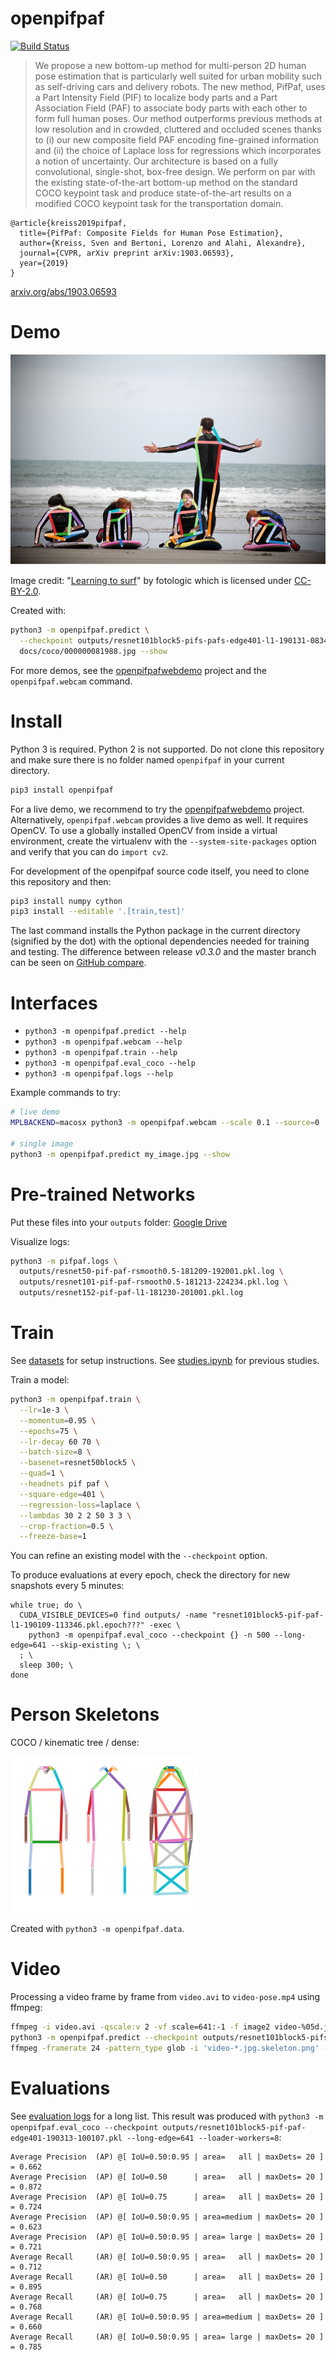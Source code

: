 # openpifpaf

[![Build Status](https://travis-ci.org/vita-epfl/openpifpaf.svg?branch=master)](https://travis-ci.org/vita-epfl/openpifpaf)

> We propose a new bottom-up method for multi-person 2D human pose
> estimation that is particularly well suited for urban mobility such as self-driving cars
> and delivery robots. The new method, PifPaf, uses a Part Intensity Field (PIF) to
> localize body parts and a Part Association Field (PAF) to associate body parts with each other to form
> full human poses.
> Our method outperforms previous methods at low resolution and in crowded,
> cluttered and occluded scenes
> thanks to (i) our new composite field PAF encoding fine-grained information and (ii) the choice of Laplace loss for regressions which incorporates a notion of uncertainty.
> Our architecture is based on a fully
> convolutional, single-shot, box-free design.
> We perform on par with the existing
> state-of-the-art bottom-up method on the standard COCO keypoint task
> and produce state-of-the-art results on a modified COCO keypoint task for
> the transportation domain.


```
@article{kreiss2019pifpaf,
  title={PifPaf: Composite Fields for Human Pose Estimation},
  author={Kreiss, Sven and Bertoni, Lorenzo and Alahi, Alexandre},
  journal={CVPR, arXiv preprint arXiv:1903.06593},
  year={2019}
}
```

[arxiv.org/abs/1903.06593](https://arxiv.org/abs/1903.06593)


# Demo

![example image with overlaid pose skeleton](docs/coco/000000081988.jpg.skeleton.png)

Image credit: "[Learning to surf](https://www.flickr.com/photos/fotologic/6038911779/in/photostream/)" by fotologic which is licensed under [CC-BY-2.0].


Created with:

```sh
python3 -m openpifpaf.predict \
  --checkpoint outputs/resnet101block5-pifs-pafs-edge401-l1-190131-083451.pkl \
  docs/coco/000000081988.jpg --show
```

For more demos, see the
[openpifpafwebdemo](https://github.com/vita-epfl/openpifpafwebdemo) project and
the `openpifpaf.webcam` command.


# Install

Python 3 is required. Python 2 is not supported.
Do not clone this repository
and make sure there is no folder named `openpifpaf` in your current directory.

```sh
pip3 install openpifpaf
```

For a live demo, we recommend to try the
[openpifpafwebdemo](https://github.com/vita-epfl/openpifpafwebdemo) project.
Alternatively, `openpifpaf.webcam` provides a live demo as well.
It requires OpenCV. To use a globally installed
OpenCV from inside a virtual environment, create the virtualenv with the
`--system-site-packages` option and verify that you can do `import cv2`.

For development of the openpifpaf source code itself, you need to clone this repository and then:

```sh
pip3 install numpy cython
pip3 install --editable '.[train,test]'
```

The last command installs the Python package in the current directory
(signified by the dot) with the optional dependencies needed for training and
testing. The difference between release _v0.3.0_ and the master branch can be seen on
[GitHub compare](https://github.com/vita-epfl/openpifpaf/compare/v0.3.0...master).


# Interfaces

* `python3 -m openpifpaf.predict --help`
* `python3 -m openpifpaf.webcam --help`
* `python3 -m openpifpaf.train --help`
* `python3 -m openpifpaf.eval_coco --help`
* `python3 -m openpifpaf.logs --help`

Example commands to try:

```sh
# live demo
MPLBACKEND=macosx python3 -m openpifpaf.webcam --scale 0.1 --source=0

# single image
python3 -m openpifpaf.predict my_image.jpg --show
```


# Pre-trained Networks

Put these files into your `outputs` folder: [Google Drive](https://drive.google.com/drive/folders/1v8UNDjZbqeMZY64T33tSDOq1jtcBJBy7?usp=sharing>)

Visualize logs:

```sh
python3 -m pifpaf.logs \
  outputs/resnet50-pif-paf-rsmooth0.5-181209-192001.pkl.log \
  outputs/resnet101-pif-paf-rsmooth0.5-181213-224234.pkl.log \
  outputs/resnet152-pif-paf-l1-181230-201001.pkl.log
```


# Train

See [datasets](docs/datasets.md) for setup instructions.
See [studies.ipynb](docs/studies.ipynb) for previous studies.

Train a model:

```sh
python3 -m openpifpaf.train \
  --lr=1e-3 \
  --momentum=0.95 \
  --epochs=75 \
  --lr-decay 60 70 \
  --batch-size=8 \
  --basenet=resnet50block5 \
  --quad=1 \
  --headnets pif paf \
  --square-edge=401 \
  --regression-loss=laplace \
  --lambdas 30 2 2 50 3 3 \
  --crop-fraction=0.5 \
  --freeze-base=1
```

You can refine an existing model with the `--checkpoint` option.

To produce evaluations at every epoch, check the directory for new
snapshots every 5 minutes:

```
while true; do \
  CUDA_VISIBLE_DEVICES=0 find outputs/ -name "resnet101block5-pif-paf-l1-190109-113346.pkl.epoch???" -exec \
    python3 -m openpifpaf.eval_coco --checkpoint {} -n 500 --long-edge=641 --skip-existing \; \
  ; \
  sleep 300; \
done
```


# Person Skeletons

COCO / kinematic tree / dense:

<img src="docs/skeleton_coco.png" height="250" /><img src="docs/skeleton_kinematic_tree.png" height="250" /><img src="docs/skeleton_dense.png" height="250" />

Created with `python3 -m openpifpaf.data`.


# Video

Processing a video frame by frame from `video.avi` to `video-pose.mp4` using ffmpeg:

```sh
ffmpeg -i video.avi -qscale:v 2 -vf scale=641:-1 -f image2 video-%05d.jpg
python3 -m openpifpaf.predict --checkpoint outputs/resnet101block5-pifs-pafs-edge401-l1-190213-100439.pkl video-*0.jpg
ffmpeg -framerate 24 -pattern_type glob -i 'video-*.jpg.skeleton.png' -vf scale=640:-1 -c:v libx264 -pix_fmt yuv420p video-pose.mp4
```


# Evaluations

See [evaluation logs](docs/eval_logs.md) for a long list.
This result was produced with `python3 -m openpifpaf.eval_coco --checkpoint outputs/resnet101block5-pif-paf-edge401-190313-100107.pkl --long-edge=641 --loader-workers=8`:

```
Average Precision  (AP) @[ IoU=0.50:0.95 | area=   all | maxDets= 20 ] = 0.662
Average Precision  (AP) @[ IoU=0.50      | area=   all | maxDets= 20 ] = 0.872
Average Precision  (AP) @[ IoU=0.75      | area=   all | maxDets= 20 ] = 0.724
Average Precision  (AP) @[ IoU=0.50:0.95 | area=medium | maxDets= 20 ] = 0.623
Average Precision  (AP) @[ IoU=0.50:0.95 | area= large | maxDets= 20 ] = 0.721
Average Recall     (AR) @[ IoU=0.50:0.95 | area=   all | maxDets= 20 ] = 0.712
Average Recall     (AR) @[ IoU=0.50      | area=   all | maxDets= 20 ] = 0.895
Average Recall     (AR) @[ IoU=0.75      | area=   all | maxDets= 20 ] = 0.768
Average Recall     (AR) @[ IoU=0.50:0.95 | area=medium | maxDets= 20 ] = 0.660
Average Recall     (AR) @[ IoU=0.50:0.95 | area= large | maxDets= 20 ] = 0.785
```


[CC-BY-2.0]: https://creativecommons.org/licenses/by/2.0/
